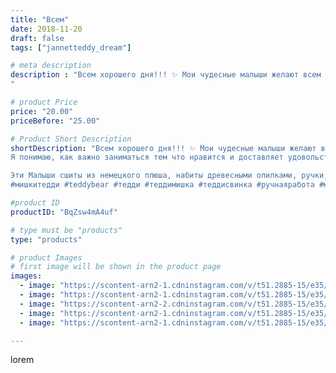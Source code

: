 ```yaml
---
title: "Всем"
date: 2018-11-20
draft: false
tags: ["jannetteddy_dream"]

# meta description
description : "Всем хорошего дня!!! ✨ Мои чудесные малыши желают всем счастья 🐷🐻🦊🤗💗 А я продолжаю готовиться к Новому Году и шить новую коллекцию мишек Тедди и их друзей!!! ✨
"

# product Price
price: "20.00"
priceBefore: "25.00"

# Product Short Description
shortDescription: "Всем хорошего дня!!! ✨ Мои чудесные малыши желают всем счастья 🐷🐻🦊🤗💗 А я продолжаю готовиться к Новому Году и шить новую коллекцию мишек Тедди и их друзей!!! ✨
Я понимаю, как важно заниматься тем что нравится и доставляет удовольствие!!! Мое творчество для меня это именно то что радует сердце!!! 💗

Эти Малыши сшиты из немецкого плюша, набиты древесными опилками, ручки, ножки и головка на шплинтах!🦊🐷🐻
#мишкитедди #teddybear #тедди #теддимишка #теддисвинка #ручнаяработа #моетворчество #всемсчастья #точторадуетсердце #скороновыйгод #праздниккнамприходит"

#product ID
productID: "BqZsw4mA4uf"

# type must be "products"
type: "products"

# product Images
# first image will be shown in the product page
images:
  - image: "https://scontent-arn2-1.cdninstagram.com/v/t51.2885-15/e35/44611493_314872739345854_2181629630794858484_n.jpg?_nc_ht=scontent-arn2-1.cdninstagram.com&_nc_cat=110&_nc_ohc=XfZvziKigC4AX83LJu6&se=7&tp=1&oh=77b27d0f0545be0f565ddad8b0c63bd4&oe=6059E0B6&ig_cache_key=MTkxNjc1MjA0NjEyMDY0OTQ0OA%3D%3D.2"
  - image: "https://scontent-arn2-1.cdninstagram.com/v/t51.2885-15/e35/46398199_335830417229342_9213286229208364100_n.jpg?_nc_ht=scontent-arn2-1.cdninstagram.com&_nc_cat=102&_nc_ohc=h9KcP-uQiS4AX8-ZRF0&se=7&tp=1&oh=7ccf2726fee42a5a2ebfd904c89b604b&oe=605AE9F5&ig_cache_key=MTkxNjc1MjA0OTc4NjQxNTI2OA%3D%3D.2"
  - image: "https://scontent-arn2-2.cdninstagram.com/v/t51.2885-15/e35/45745251_1382140315250148_7879583118296897513_n.jpg?_nc_ht=scontent-arn2-2.cdninstagram.com&_nc_cat=100&_nc_ohc=Lzv4p3SA2_AAX_07WqA&se=7&tp=1&oh=b91ac9b565e1edaa3dc5b060b1fc2463&oe=605D16AC&ig_cache_key=MTkxNjc1MjA2MDU5MTA0NjM4NA%3D%3D.2"
  - image: "https://scontent-arn2-1.cdninstagram.com/v/t51.2885-15/e35/44600286_213603226228686_8458751179774056313_n.jpg?_nc_ht=scontent-arn2-1.cdninstagram.com&_nc_cat=106&_nc_ohc=e4ctXIAELnIAX8b9Vl5&se=7&tp=1&oh=1a99d893089d1adc3dd7daae312270d0&oe=605D8D9F&ig_cache_key=MTkxNjc1MjA3OTIzODk1MDUyOQ%3D%3D.2"
  - image: "https://scontent-arn2-1.cdninstagram.com/v/t51.2885-15/e35/44881418_367815410429602_6914377939523334766_n.jpg?_nc_ht=scontent-arn2-1.cdninstagram.com&_nc_cat=110&_nc_ohc=Lx37Co5UI8sAX9LxuvE&se=7&tp=1&oh=d55ee3c611786d804bef6c375642ea39&oe=605C9A1E&ig_cache_key=MTkxNjc1MjA4MDE5NTI4ODkwNg%3D%3D.2"

---
```

lorem
